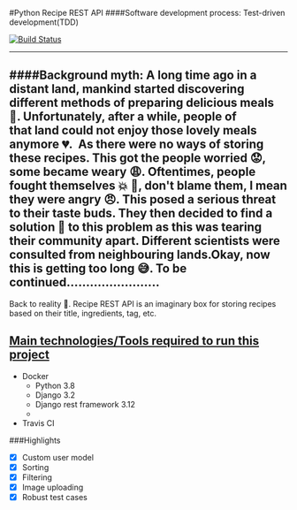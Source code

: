 #Python Recipe REST API
####Software development process: Test-driven development(TDD)

[![Build Status](https://app.travis-ci.com/osakoh/recipe-API.svg?branch=main)](https://app.travis-ci.com/osakoh/recipe-API)

___

####Background myth: A long time ago in a distant land, mankind started discovering different methods of preparing delicious meals :meat_on_bone:. Unfortunately, after a while, people of that land could not enjoy those lovely meals anymore :broken_heart:.  As there were no ways of storing these recipes. This got the people worried :worried:, some became weary :weary:. Oftentimes, people fought themselves :collision: :facepunch:, don't blame them, I mean they were angry :angry:. This posed a serious threat to their taste buds. They then decided to find a solution :wrench: to this problem as this was tearing their community apart. Different scientists were consulted from neighbouring lands.Okay, now this is getting too long :sweat_smile:. 
To be continued........................
---

Back to reality :rocket:.
Recipe REST API is an imaginary box for storing recipes based on their title, ingredients, tag, etc. 

## [Main technologies/Tools required to run this project](requirements.txt)
* Docker
    * Python 3.8
    * Django 3.2
    * Django rest framework 3.12
    * 
* Travis CI

###Highlights
- [x] Custom user model 
- [x] Sorting
- [x] Filtering
- [x] Image uploading
- [x] Robust test cases